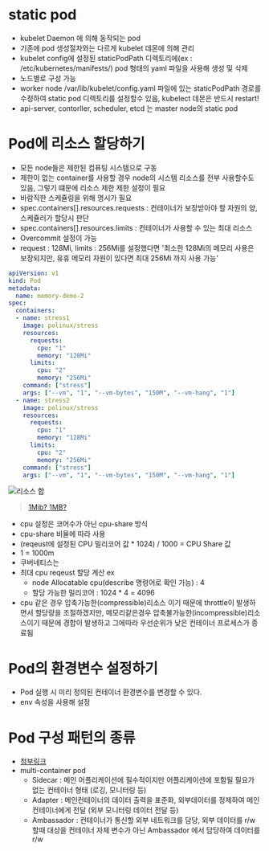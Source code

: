 # static pod

* kubelet Daemon 에 의해 동작되는 pod
* 기존에 pod 생성절차와는 다르게 kubelet 데몬에 의해 관리
* kubelet config에 설정된 staticPodPath 디렉토리에(ex : /etc/kubernetes/manifests/)  pod 형태의 yaml 파일을 사용해 생성 및 삭제
* 노드별로 구성 가능
* worker node /var/lib/kubelet/config.yaml 파일에 있는 staticPodPath 경로를 수정하여 static pod 디렉토리를 설정할수 있음, kubelect 데몬은 반드시 restart!
* api-server, contorller, scheduler, etcd 는 master node의 static pod

# Pod에 리소스 할당하기

* 모든 node들은 제한된 컴퓨팅 시스템으로 구동
* 제한이 없는 container를 사용할 경우 node의 시스템 리소스를 전부 사용할수도 있음, 그렇기 떄문에 리소스 제한 제한 설정이 필요
* 바람직한 스케쥴링을 위해 명시가 필요
* spec.containers[].resources.requests : 컨테이너가 보장받아야 할 자원의 양, 스케쥴러가 할당시 판단
* spec.containers[].resources.limits : 컨테이너가 사용할 수 있는 최대 리소스
* Overcommit 설정이 가능
* request : 128Mi, limits : 256Mi를 설정했다면 '최소한 128Mi의 메모리 사용은 보장되지만, 유휴 메모리 자원이 있다면 최대 256Mi 까지 사용 가능'

```yaml
apiVersion: v1
kind: Pod
metadata:
  name: memory-demo-2
spec:
  containers:
  - name: stress1
    image: polinux/stress
    resources:
      requests:
        cpu: "1"
        memory: "128Mi"
      limits:
        cpu: "2"
        memory: "256Mi"
    command: ["stress"]
    args: ["--vm", "1", "--vm-bytes", "150M", "--vm-hang", "1"]
  - name: stress2
    image: polinux/stress
    resources:
      requests:
        cpu: "1"
        memory: "128Mi"
      limits:
        cpu: "2"
        memory: "256Mi"
    command: ["stress"]
    args: ["--vm", "1", "--vm-bytes", "150M", "--vm-hang", "1"]
```

![리소스 합](https://lh3.googleusercontent.com/pw/AM-JKLVKD6nDNMuu0vn6tACDC2ngwU_SgtqdrIibsrGuozmgCFX3OCm_14qxDDEiOSr4Fw5_GtgY0hJoWUA7KI8Z928CODfTkaG6IpmFQ5_kpjzqbnisbk9abyonFuhrGqd4lsk54WIbOfY-DzeueS2__dmiZg=w1806-h276-no?authuser=0)

> [1Mib? 1MB?](https://brunch.co.kr/@leedongins/133)

* cpu 설정은 코어수가 아닌 cpu-share 방식
* cpu-share 비율에 따라 사용
* (reqeust에 설정된 CPU 밀리코어 값 * 1024) / 1000 = CPU Share 값
* 1 = 1000m
* 쿠버네티스는
* 최대 cpu reqeust 할당 계산 ex
  * node Allocatable cpu(describe 명령어로 확인 가능) : 4
  * 할당 가능한 밀리코어 : 1024 * 4 = 4096
* cpu 같은 경우 압축가능한(compressible)리소스 이기 때문에  throttle이 발생하면서 할당량을 조절하겠지만, 메모리같은경우 압축불가능한(incompressible)리소스이기 때문에 경합이 발생하고 그에따라 우선순위가 낮은 컨테이너 프로세스가 종료됨

# Pod의 환경변수 설정하기

* Pod 실행 시 미리 정의된 컨테이너 환경변수를 변경할 수 있다.
* env 속성을 사용해 설정

# Pod 구성 패턴의 종류

* [첨부링크](https://matthewpalmer.net/kubernetes-app-developer/articles/multi-container-pod-design-patterns.html)
* multi-container pod
  * Sidecar : 메인 어플리케이션에 필수적이지만 어플리케이션에 포함될 필요가 없는 컨테이너 형태 (로깅, 모니터링 등)
  * Adapter : 메인컨테이너의 데이터 출력을 표준화, 외부데이터를 정제하여 메인 컨테이너에게 전달 (외부 모니터링 데이터 전달 등)
  * Ambassador : 컨테이너가 통신할 외부 네트워크를 담당, 외부 데이터를 r/w 할때  대상을 컨테이너 자체 변수가 아닌 Ambassador 에서 담당하여 데이터를 r/w